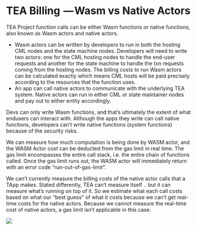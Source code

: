 # TEA Billing  — Wasm vs Native Actors

TEA Project function calls can be either Wasm functions or native functions, also known as Wasm actors and native actors.

* Wasm actors can be written by developers to run in both the hosting CML nodes and the state machine nodes. Developers will need to write two actors: one for the CML hosting nodes to handle the end-user requests and another for the state machine to handle the txn requests coming from the hosting nodes. The billing costs to run Wasm actors can be calculated exactly which means CML hosts will be paid precisely according to the resources that the function uses.
* An app can call native actors to communicate with the underlying TEA system. Native actors can run in either CML or state maintainer nodes and pay out to either entity accordingly.

Devs can only write Wasm functions, and that’s ultimately the extent of what endusers can interact with. Although the apps they write can call native functions, developers can’t write native functions (system functions) because of the security risks.

We can measure how much computation is being done by WASM actor, and the WASM Actor cost can be deducted from the gas limit in real time. The gas limit encompasses the entire call stack, i.e. the entire chain of functions called. Once the gas limit runs out, the WASM actor will immediately return with an error code “run-out-of-gas-limit”.

We can’t currently measure the billing costs of the native actor calls that a TApp makes. Stated differently, TEA can’t measure itself .. but it can measure what’s running on top of it. So we estimate what each call costs based on what our “best guess” of what it costs because we can’t get real-time costs for the native actors. Because we cannot measure the real-time cost of native actors, a gas limit isn’t applicable in this case.

![](https://cdn-images-1.medium.com/max/1200/1*PdBoSDmyFaGHpR_0lE6ixA.png)
